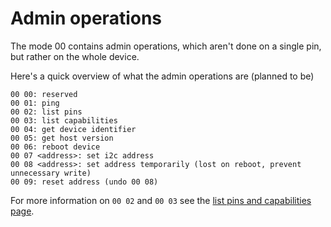 
Admin operations
================

The mode 00 contains admin operations, which aren't done on a single pin, but rather
on the whole device. 

Here's a quick overview of what the admin operations are (planned to be)

    00 00: reserved
    00 01: ping
    00 02: list pins
    00 03: list capabilities 
    00 04: get device identifier
    00 05: get host version
    00 06: reboot device
    00 07 <address>: set i2c address 
    00 08 <address>: set address temporarily (lost on reboot, prevent unnecessary write) 
    00 09: reset address (undo 00 08)

For more information on `00 02` and `00 03` see the 
[list pins and capabilities page](list-pins-capabilities.md).